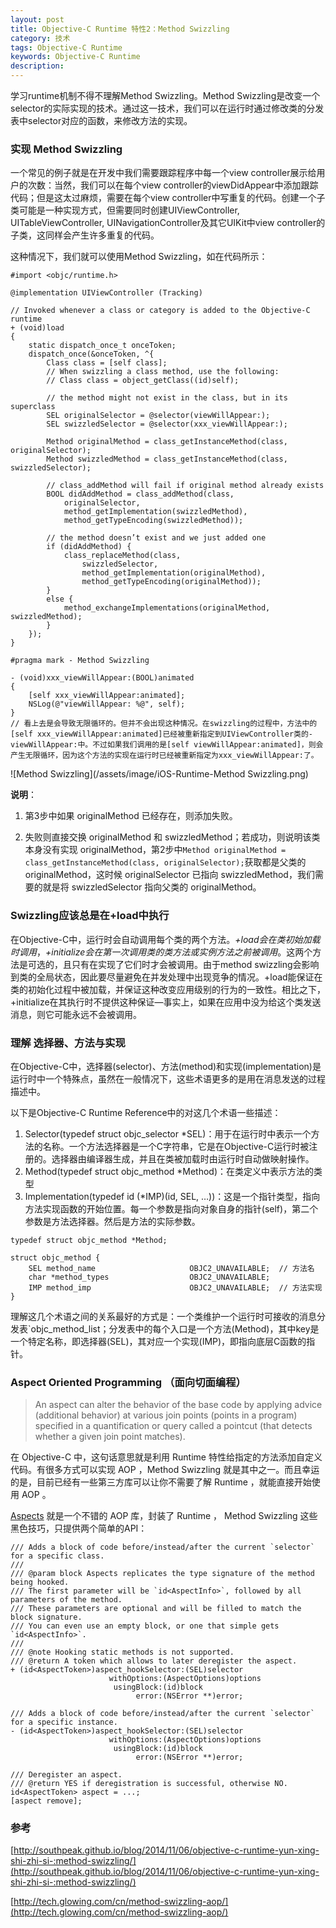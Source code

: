 ```yaml
---
layout: post
title: Objective-C Runtime 特性2：Method Swizzling
category: 技术
tags: Objective-C Runtime
keywords: Objective-C Runtime
description:
---
```


学习runtime机制不得不理解Method Swizzling。Method Swizzling是改变一个selector的实际实现的技术。通过这一技术，我们可以在运行时通过修改类的分发表中selector对应的函数，来修改方法的实现。

### 实现 Method Swizzling

一个常见的例子就是在开发中我们需要跟踪程序中每一个view controller展示给用户的次数：当然，我们可以在每个view controller的viewDidAppear中添加跟踪代码；但是这太过麻烦，需要在每个view controller中写重复的代码。创建一个子类可能是一种实现方式，但需要同时创建UIViewController, UITableViewController, UINavigationController及其它UIKit中view controller的子类，这同样会产生许多重复的代码。

这种情况下，我们就可以使用Method Swizzling，如在代码所示：

```objc
#import <objc/runtime.h>

@implementation UIViewController (Tracking)

// Invoked whenever a class or category is added to the Objective-C runtime
+ (void)load
{
    static dispatch_once_t onceToken;
    dispatch_once(&onceToken, ^{
        Class class = [self class];
        // When swizzling a class method, use the following:
        // Class class = object_getClass((id)self);

        // the method might not exist in the class, but in its superclass
        SEL originalSelector = @selector(viewWillAppear:);
        SEL swizzledSelector = @selector(xxx_viewWillAppear:);

        Method originalMethod = class_getInstanceMethod(class, originalSelector);
        Method swizzledMethod = class_getInstanceMethod(class, swizzledSelector);

        // class_addMethod will fail if original method already exists
        BOOL didAddMethod = class_addMethod(class,
            originalSelector,
            method_getImplementation(swizzledMethod),
            method_getTypeEncoding(swizzledMethod));

        // the method doesn’t exist and we just added one
        if (didAddMethod) {
            class_replaceMethod(class,
                swizzledSelector,
                method_getImplementation(originalMethod),
                method_getTypeEncoding(originalMethod));
        }
        else {
            method_exchangeImplementations(originalMethod, swizzledMethod);
        }
    });
}

#pragma mark - Method Swizzling

- (void)xxx_viewWillAppear:(BOOL)animated
{
    [self xxx_viewWillAppear:animated];
    NSLog(@"viewWillAppear: %@", self);
}
// 看上去是会导致无限循环的。但并不会出现这种情况。在swizzling的过程中，方法中的[self xxx_viewWillAppear:animated]已经被重新指定到UIViewController类的-viewWillAppear:中。不过如果我们调用的是[self viewWillAppear:animated]，则会产生无限循环，因为这个方法的实现在运行时已经被重新指定为xxx_viewWillAppear:了。
```

![Method Swizzling](/assets/image/iOS-Runtime-Method Swizzling.png)

**说明**：

1. 第3步中如果 originalMethod 已经存在，则添加失败。

2. 失败则直接交换 originalMethod 和 swizzledMethod；若成功，则说明该类本身没有实现 originalMethod，第2步中`Method originalMethod = class_getInstanceMethod(class, originalSelector);`获取都是父类的 originalMethod，这时候 originalSelector 已指向 swizzledMethod，我们需要的就是将 swizzledSelector 指向父类的 originalMethod。

### Swizzling应该总是在+load中执行

在Objective-C中，运行时会自动调用每个类的两个方法。*+load会在类初始加载时调用*，*+initialize会在第一次调用类的类方法或实例方法之前被调用*。这两个方法是可选的，且只有在实现了它们时才会被调用。由于method swizzling会影响到类的全局状态，因此要尽量避免在并发处理中出现竞争的情况。+load能保证在类的初始化过程中被加载，并保证这种改变应用级别的行为的一致性。相比之下，+initialize在其执行时不提供这种保证—事实上，如果在应用中没为给这个类发送消息，则它可能永远不会被调用。


### 理解 选择器、方法与实现

在Objective-C中，选择器(selector)、方法(method)和实现(implementation)是运行时中一个特殊点，虽然在一般情况下，这些术语更多的是用在消息发送的过程描述中。

以下是Objective-C Runtime Reference中的对这几个术语一些描述：

1. Selector(typedef struct objc_selector *SEL)：用于在运行时中表示一个方法的名称。一个方法选择器是一个C字符串，它是在Objective-C运行时被注册的。选择器由编译器生成，并且在类被加载时由运行时自动做映射操作。
2. Method(typedef struct objc_method *Method)：在类定义中表示方法的类型
3. Implementation(typedef id (*IMP)(id, SEL, …))：这是一个指针类型，指向方法实现函数的开始位置。每一个参数是指向对象自身的指针(self)，第二个参数是方法选择器。然后是方法的实际参数。

```objc
typedef struct objc_method *Method;

struct objc_method {
    SEL method_name                     OBJC2_UNAVAILABLE;  // 方法名
    char *method_types                  OBJC2_UNAVAILABLE;
    IMP method_imp                      OBJC2_UNAVAILABLE;  // 方法实现
}
```

理解这几个术语之间的关系最好的方式是：一个类维护一个运行时可接收的消息分发表`objc_method_list；分发表中的每个入口是一个方法(Method)，其中key是一个特定名称，即选择器(SEL)，其对应一个实现(IMP)，即指向底层C函数的指针。


### Aspect Oriented Programming （面向切面编程）

> An aspect can alter the behavior of the base code by applying advice (additional behavior) at various join points (points in a program) specified in a quantification or query called a pointcut (that detects whether a given join point matches).

在 Objective-C 中，这句话意思就是利用 Runtime 特性给指定的方法添加自定义代码。有很多方式可以实现 AOP ，Method Swizzling 就是其中之一。而且幸运的是，目前已经有一些第三方库可以让你不需要了解 Runtime ，就能直接开始使用 AOP 。

[Aspects](https://github.com/steipete/Aspects) 就是一个不错的 AOP 库，封装了 Runtime ， Method Swizzling 这些黑色技巧，只提供两个简单的API：

```objc
/// Adds a block of code before/instead/after the current `selector` for a specific class.
///
/// @param block Aspects replicates the type signature of the method being hooked.
/// The first parameter will be `id<AspectInfo>`, followed by all parameters of the method.
/// These parameters are optional and will be filled to match the block signature.
/// You can even use an empty block, or one that simple gets `id<AspectInfo>`.
///
/// @note Hooking static methods is not supported.
/// @return A token which allows to later deregister the aspect.
+ (id<AspectToken>)aspect_hookSelector:(SEL)selector
                      withOptions:(AspectOptions)options
                       usingBlock:(id)block
                            error:(NSError **)error;

/// Adds a block of code before/instead/after the current `selector` for a specific instance.
- (id<AspectToken>)aspect_hookSelector:(SEL)selector
                      withOptions:(AspectOptions)options
                       usingBlock:(id)block
                            error:(NSError **)error;

/// Deregister an aspect.
/// @return YES if deregistration is successful, otherwise NO.
id<AspectToken> aspect = ...;
[aspect remove];
```



### 参考
[http://southpeak.github.io/blog/2014/11/06/objective-c-runtime-yun-xing-shi-zhi-si-:method-swizzling/](http://southpeak.github.io/blog/2014/11/06/objective-c-runtime-yun-xing-shi-zhi-si-:method-swizzling/)

[http://tech.glowing.com/cn/method-swizzling-aop/](http://tech.glowing.com/cn/method-swizzling-aop/)
